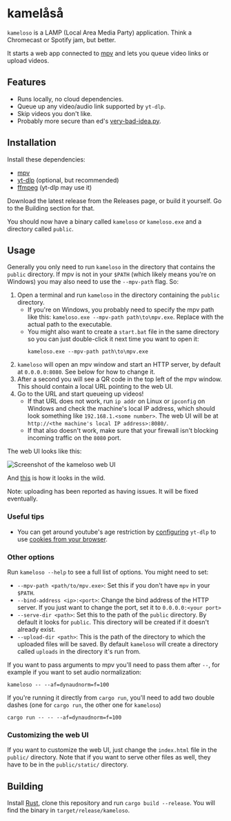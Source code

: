# kamelåså

`kameloso` is a LAMP (Local Area Media Party) application. Think a Chromecast or Spotify jam, but better.

It starts a web app connected to [mpv](https://mpv.io/) and lets you queue video links or upload videos.

## Features

- Runs locally, no cloud dependencies.
- Queue up any video/audio link supported by `yt-dlp`.
- Skip videos you don't like.
- Probably more secure than ed's [very-bad-idea.py](https://github.com/9001/copyparty/blob/master/bin/mtag/very-bad-idea.py).

## Installation

Install these dependencies:

- [mpv](https://mpv.io/)
- [yt-dlp](https://github.com/yt-dlp/yt-dlp) (optional, but recommended)
- [ffmpeg](https://ffmpeg.org/) (yt-dlp may use it)

Download the latest release from the Releases page, or build it yourself. Go to the Building section for that.

You should now have a binary called `kameloso` or `kameloso.exe` and a directory called `public`.

## Usage

Generally you only need to run `kameloso` in the directory that contains the `public` directory. If mpv is not in your `$PATH` (which likely means you're on Windows) you may also need to use the `--mpv-path` flag. So:

1. Open a terminal and run `kameloso` in the directory containing the `public` directory.
    - If you're on Windows, you probably need to specify the mpv path like this: `kameloso.exe --mpv-path path\to\mpv.exe`. Replace with the actual path to the executable.
    - You might also want to create a `start.bat` file in the same directory so you can just double-click it next time you want to open it:
      ```batch
      kameloso.exe --mpv-path path\to\mpv.exe
      ```
2. `kameloso` will open an mpv window and start an HTTP server, by default at `0.0.0.0:8080`. See below for how to change it.
3. After a second you will see a QR code in the top left of the mpv window. This should contain a local URL pointing to the web UI.
4. Go to the URL and start queueing up videos!
    - If that URL does not work, run `ip addr` on Linux or `ipconfig` on Windows and check the machine's local IP address, which should look something like `192.168.1.<some number>`. The web UI will be at `http://<the machine's local IP address>:8080/`.
    - If that also doesn't work, make sure that your firewall isn't blocking incoming traffic on the `8080` port.
  
The web UI looks like this:

![Screenshot of the kameloso web UI](https://github.com/steinuil/kameloso/blob/master/extras/pictures/ui.png)

And [this](https://github.com/steinuil/kameloso/blob/master/extras/pictures/intended-usage.jpg) is how it looks in the wild.

Note: uploading has been reported as having issues. It will be fixed eventually.

### Useful tips

- You can get around youtube's age restriction by [configuring](https://github.com/yt-dlp/yt-dlp?tab=readme-ov-file#configuration) `yt-dlp` to use [cookies from your browser](https://github.com/yt-dlp/yt-dlp?tab=readme-ov-file#changes-from-youtube-dl).

### Other options

Run `kameloso --help` to see a full list of options. You might need to set:

- `--mpv-path <path/to/mpv.exe>`: Set this if you don't have `mpv` in your `$PATH`.
- `--bind-address <ip>:<port>`: Change the bind address of the HTTP server. If you just want to change the port, set it to `0.0.0.0:<your port>`
- `--serve-dir <path>`: Set this to the path of the `public` directory. By default it looks for `public`. This directory will be created if it doesn't already exist.
- `--upload-dir <path>`: This is the path of the directory to which the uploaded files will be saved. By default `kameloso` will create a directory called `uploads` in the directory it's run from.

If you want to pass arguments to mpv you'll need to pass them after `--`, for example if you want to set audio normalization:

```
kameloso -- --af=dynaudnorm=f=100
```

If you're running it directly from `cargo run`, you'll need to add two double dashes (one for `cargo run`, the other one for `kameloso`)

```
cargo run -- -- --af=dynaudnorm=f=100
```

### Customizing the web UI

If you want to customize the web UI, just change the `index.html` file in the `public/` directory. Note that if you want to serve other files as well, they have to be in the `public/static/` directory.

## Building

Install [Rust](https://www.rust-lang.org/), clone this repository and run `cargo build --release`. You will find the binary in `target/release/kameloso`.
